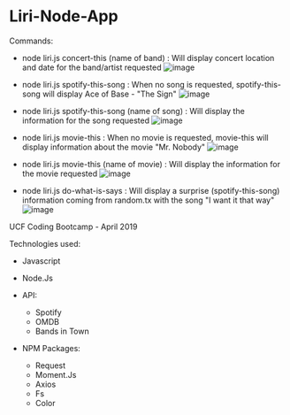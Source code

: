 # Liri-Node-App

Commands:

- node liri.js concert-this (name of band) : Will display concert location and date for the band/artist requested
![image](https://user-images.githubusercontent.com/24906805/57029854-f065f100-6c10-11e9-87f5-1ddac603b874.png)

- node liri.js spotify-this-song : When no song is requested, spotify-this-song will display Ace of Base - "The Sign"
![image](https://user-images.githubusercontent.com/24906805/57029967-3f138b00-6c11-11e9-83f4-d972c9366de9.png)

- node liri.js spotify-this-song (name of song) : Will display the information for the song requested
![image](https://user-images.githubusercontent.com/24906805/57029944-2c995180-6c11-11e9-9e90-2fa3b2993c27.png)

- node liri.js movie-this : When no movie is requested, movie-this will display information about the movie "Mr. Nobody"
![image](https://user-images.githubusercontent.com/24906805/57030002-5e121d00-6c11-11e9-8f18-32d2923d5569.png)

- node liri.js movie-this (name of movie) : Will display the information for the movie requested
![image](https://user-images.githubusercontent.com/24906805/57030024-6d916600-6c11-11e9-9767-e2b1df7ac776.png)

- node liri.js do-what-is-says : Will display a surprise (spotify-this-song) information coming from random.tx with the song "I want it that way"
![image](https://user-images.githubusercontent.com/24906805/57030040-797d2800-6c11-11e9-9d3d-612f74f0e90e.png)



UCF Coding Bootcamp -  April 2019

Technologies used:
- Javascript
- Node.Js

- API:
   - Spotify
   - OMDB
   - Bands in Town

- NPM Packages:
   - Request
   - Moment.Js
   - Axios
   - Fs
   - Color
